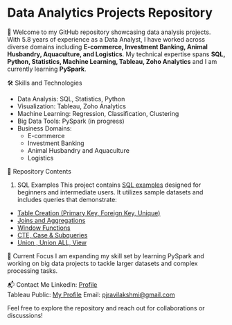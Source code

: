 # Data Analytics Projects Repository

👋 Welcome to my GitHub repository showcasing data analysis projects. With 5.8 years of experience as a Data Analyst, I have worked across diverse domains including **E-commerce, Investment Banking, Animal Husbandry, Aquaculture, and Logistics**. My technical expertise spans **SQL, Python, Statistics, Machine Learning, Tableau, Zoho Analytics** and I am currently learning **PySpark**.

🛠️ Skills and Technologies
* Data Analysis: SQL, Statistics, Python
* Visualization: Tableau, Zoho Analytics
* Machine Learning: Regression, Classification, Clustering
* Big Data Tools: PySpark (in progress)
* Business Domains:
  * E-commerce
  * Investment Banking
  * Animal Husbandry and Aquaculture
  * Logistics

📂 Repository Contents

1. SQL Examples
This project contains [SQL examples](https://github.com/pooja2434/SQL-Projects) designed for beginners and intermediate users. It utilizes sample datasets and includes queries that demonstrate:

  * [Table Creation (Primary Key, Foreign Key, Unique)](https://github.com/pooja2434/SQL-Projects/blob/main/Table%20Creation.sql)
  * [Joins and Aggregations](https://github.com/pooja2434/SQL-Projects/blob/main/Joins.sql)
  * [Window Functions](https://github.com/pooja2434/SQL-Projects/blob/main/Windowfunctions.sql)
  * [CTE, Case & Subqueries](https://github.com/pooja2434/SQL-Projects/blob/main/CTE%2C%20Case%20%26%20Subqueries.sql)
  * [Union , Union ALL, View](https://github.com/pooja2434/SQL-Projects/blob/main/Union%20%2C%20Union%20ALL%2C%20View.sql)

🎯 Current Focus
I am expanding my skill set by learning PySpark and working on big data projects to tackle larger datasets and complex processing tasks.

📬 Contact Me
LinkedIn: [Profile](https://www.linkedin.com/in/pooja-ravi-11a449204/)  
Tableau Public: [My Profile](https://public.tableau.com/app/profile/pooja2481/vizzes)
Email: pjravilakshmi@gmail.com

Feel free to explore the repository and reach out for collaborations or discussions!

